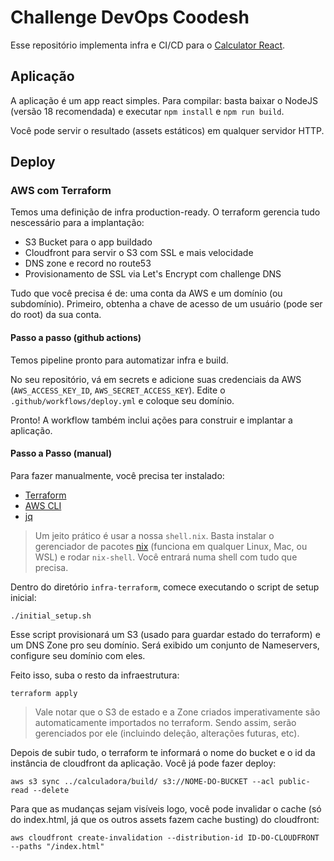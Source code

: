 # Challenge DevOps Coodesh

Esse repositório implementa infra e CI/CD para o [Calculator
React](https://github.com/ahfarmer/calculator).

## Aplicação

A aplicação é um app react simples. Para compilar: basta baixar o NodeJS
(versão 18 recomendada) e executar `npm install` e `npm run build`.

Você pode servir o resultado (assets estáticos) em qualquer servidor HTTP.

## Deploy

### AWS com Terraform

Temos uma definição de infra production-ready. O terraform gerencia tudo
nescessário para a implantação:

- S3 Bucket para o app buildado
- Cloudfront para servir o S3 com SSL e mais velocidade
- DNS zone e record no route53
- Provisionamento de SSL via Let's Encrypt com challenge DNS

Tudo que você precisa é de: uma conta da AWS e um domínio (ou subdomínio).
Primeiro, obtenha a chave de acesso de um usuário (pode ser do root) da sua
conta.

#### Passo a passo (github actions)

Temos pipeline pronto para automatizar infra e build.

No seu repositório, vá em secrets e adicione suas credenciais da AWS
(`AWS_ACCESS_KEY_ID`, `AWS_SECRET_ACCESS_KEY`). Edite o
`.github/workflows/deploy.yml` e coloque seu domínio.

Pronto! A workflow também inclui ações para construir e implantar a aplicação.

#### Passo a Passo (manual)

Para fazer manualmente, você precisa ter instalado:

- [Terraform](https://developer.hashicorp.com/terraform/downloads)
- [AWS CLI](https://aws.amazon.com/cli/)
- [jq](https://stedolan.github.io/jq/)

> Um jeito prático é usar a nossa `shell.nix`. Basta instalar o gerenciador de
> pacotes [nix](https://nixos.org/download.html) (funciona em qualquer Linux,
> Mac, ou WSL) e rodar `nix-shell`. Você entrará numa shell com tudo que precisa.

Dentro do diretório `infra-terraform`, comece executando o script de setup
inicial:
```
./initial_setup.sh
```
Esse script provisionará um S3 (usado para guardar estado do terraform) e um
DNS Zone pro seu domínio. Será exibido um conjunto de Nameservers, configure
seu domínio com eles.

Feito isso, suba o resto da infraestrutura:
```
terraform apply
```

> Vale notar que o S3 de estado e a Zone criados imperativamente são
> automaticamente importados no terraform. Sendo assim, serão gerenciados por
> ele (incluindo deleção, alterações futuras, etc).

Depois de subir tudo, o terraform te informará o nome do bucket e o id da
instância de cloudfront da aplicação. Você já pode fazer deploy:

```
aws s3 sync ../calculadora/build/ s3://NOME-DO-BUCKET --acl public-read --delete
```

Para que as mudanças sejam visíveis logo, você pode invalidar o cache (só do
index.html, já que os outros assets fazem cache busting) do cloudfront:
```
aws cloudfront create-invalidation --distribution-id ID-DO-CLOUDFRONT --paths "/index.html"
```
